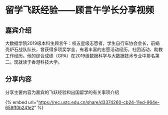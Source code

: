 # 留学飞跃经验——顾言午学长分享视频

## **嘉宾介绍**

大数据学院2019级本科生顾言午：校五星级志愿者，学生自行车协会会长，前蜗壳炉石战队队长，曾获得多项奖学金，有着丰富的志愿活动经历，社团活动、助教工作经历。他的综合成绩（GPA）在2019级数据科学与大数据技术专业中排名第二。现就读于香港科技大学。

## 分享内容

分享主要内容为嘉宾的飞跃经验和出国留学的有关事项介绍

{% embed url="https://rec.ustc.edu.cn/share/d3374260-cb24-11ed-964e-658ff0b241e2" %}

##







